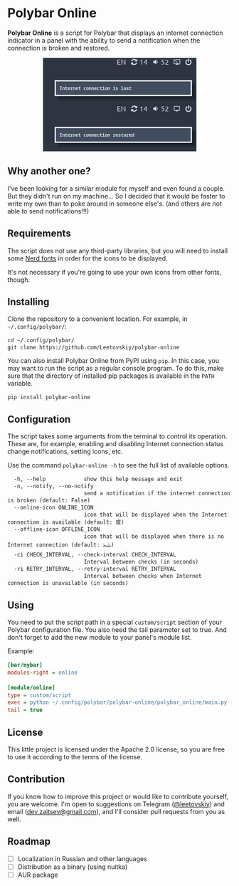 # Polybar Online

**Polybar Online** is a script for Polybar that displays an internet connection indicator
in a
panel with the ability to send a notification when the connection is broken and restored.

<div align="center">
  <img src="example.png"
     alt="The appearance of Polybar Online in a Nord-themed environment">
</div>

## Why another one?

I've been looking for a similar module for myself and even found a couple. But they didn't
run on my machine... So I decided that it would be faster to write my own than to poke
around in someone else's. (and others are not able to send notifications!!!)

## Requirements

The script does not use any third-party libraries, but you will need to install some
[Nerd fonts](https://github.com/ryanoasis/nerd-fonts) in order for the icons to be displayed.

It's not necessary if you're going to use your own icons from other fonts, though.

## Installing

Clone the repository to a convenient location. For example, in `~/.config/polybar/`:

```shell
cd ~/.config/polybar/
git clone https://github.com/Leetovskiy/polybar-online 
```

You can also install Polybar Online from PyPI using `pip`. In this case, you may want to
run the script as a regular console program. To do this, make sure that the directory of
installed pip packages is available in the `PATH` variable.

```shell
pip install polybar-online
```

## Configuration

The script takes some arguments from the terminal to control its operation. These are, for
example, enabling and disabling Internet connection status change notifications, setting
icons, etc.

Use the command `polybar-online -h` to see the full list of available options.

```
  -h, --help            show this help message and exit
  -n, --notify, --no-notify
                        send a notification if the internet connection is broken (default: False)
  --online-icon ONLINE_ICON
                        icon that will be displayed when the Internet connection is available (default: 度)
  --offline-icon OFFLINE_ICON
                        icon that will be displayed when there is no Internet connection (default: ﴹ)
  -ci CHECK_INTERVAL, --check-interval CHECK_INTERVAL
                        Interval between checks (in seconds)
  -ri RETRY_INTERVAL, --retry-interval RETRY_INTERVAL
                        Interval between checks when Internet connection is unavailable (in seconds)
```

## Using

You need to put the script path in a special `custom/script` section of your Polybar
configuration file. You also need the tail parameter set to true. And don't forget to add
the new module to your panel's module list.

Example:

```ini
[bar/mybar]
modules-right = online

[module/online]
type = custom/script
exec = python ~/.config/polybar/polybar-online/polybar_online/main.py --notify -ci 5
tail = true
```

## License

This little project is licensed under the Apache 2.0 license, so you are free to use it
according to the terms of the license.

## Contribution

If you know how to improve this project or would like to contribute yourself, you are
welcome. I'm open to suggestions on Telegram ([@leetovskiy](https:/t.me/leetovskiy)) and
email ([dev.zaitsev@gmail.com](mailto:dev.zaitsev@gmail.com)), and I'll consider pull
requests from you as well.

## Roadmap

- [ ] Localization in Russian and other languages
- [ ] Distribution as a binary (using nuitka)
- [ ] AUR package